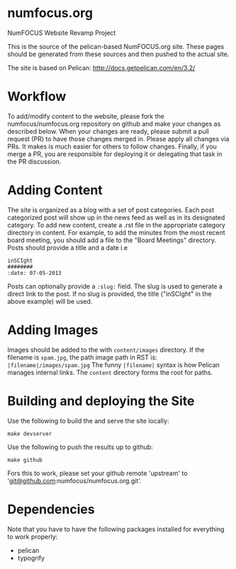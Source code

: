 numfocus.org
============

NumFOCUS Website Revamp Project

This is the source of the pelican-based NumFOCUS.org site.  These pages should
be generated from these sources and then pushed to the actual site.

The site is based on Pelican:  http://docs.getpelican.com/en/3.2/


Workflow
========
To add/modify content to the website, please fork the numfocus/numfocus.org
repository on github and make your changes as described below.  When your
changes are ready, please submit a pull request (PR) to have those changes
merged in.  Please apply all changes via PRs.  It makes is much easier for
others to follow changes.  Finally, if you merge a PR, you are responsible for
deploying it or delegating that task in the PR discussion.


Adding Content
==============
The site is organized as a blog with a set of post categories.  Each post
categorized post will show up in the news feed as well as in its designated
category.  To add new content, create a .rst file in the appropriate category
directory in content.  For example, to add the minutes from the most recent
board meeting, you should add a file to the "Board Meetings" directory.  Posts
should provide a title and a date i.e

    inSCIght
    ########
    :date: 07-05-2013

Posts can optionally provide a `:slug:` field.  The slug is used to generate a
direct link to the post.  If no slug is provided, the title ("inSCIght" in the
above example) will be used.


Adding Images
=============

Images should be added to the with `content/images` directory.  If the filename is
`spam.jpg`, the path image path in RST is: `|filename|/images/spam.jpg`  The funny
`|filename|` syntax is how Pelican manages internal links.  The `content` directory
forms the root for paths.


Building and deploying the Site
===============================
Use the following to build the and serve the site locally:

    make devserver

Use the following to push the results up to github:

    make github

Fors this to work, please set your github remote 'upstream' to 
'git@github.com:numfocus/numfocus.org.git'.


Dependencies
============
Note that you have to have the following packages installed for everything to
work properly:

* pelican
* typogrify


